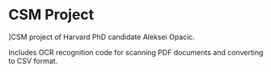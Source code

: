 # CSM Project

]CSM project of Harvard PhD candidate Aleksei Opacic. 

Includes OCR recognition code for scanning PDF documents and converting to CSV format.
